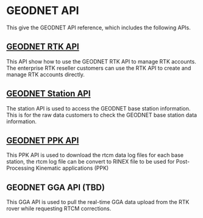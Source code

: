 # GEODNET API

This give the GEODNET API reference, which includes the following APIs.

## [GEODNET RTK API](GEODNET_RTK_API.md)

This API show how to use the GEODNET RTK API to manage RTK accounts. The enterprise RTK reseller customers can use the RTK API to create and manage RTK accounts directly.  

## [GEODNET Station API](GEODNET_STATION_API.md)

The station API is used to access the GEODNET base station information. This is for the raw data customers to check the GEODNET base station data information.  

## [GEODNET PPK API](GEODNET_PPK_API.md)

This PPK API is used to download the rtcm data log files for each base station, the rtcm log file can be convert to RINEX file to be used for Post-Processing Kinematic applications (PPK)  

## GEODNET GGA API (TBD)

This GGA API is used to pull the real-time GGA data upload from the RTK rover while requesting RTCM corrections.

